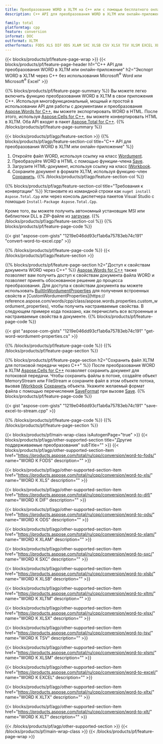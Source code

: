 ```yaml
---
title: Преобразование WORD в XLTM на C++ или с помощью бесплатного онлайн-конвертера
description: C++ API для преобразования WORD в XLTM или онлайн-приложение без использования Microsoft Word или Microsoft Excel или онлайн. Быстро протестируйте бесплатный онлайн-конвертер POT в CSV, прежде чем интегрировать код.

family: total
platformtag: cpp
feature: conversion
informat: DOC
outformat: XLTM
otherformats: FODS XLS DIF ODS XLAM SXC XLSB CSV XLSX TSV XLSM EXCEL XLTX XLT
---
```

{{< blocks/products/pf/feature-page-wrap >}}
{{< blocks/products/pf/feature-page-header h1="C++ API для преобразования WORD в XLTM или онлайн-приложение" h2="Экспорт WORD в XLTM через C++ без использования Microsoft<sup>&reg;</sup> Word или Microsoft<sup>&reg;</sup> Excel" >}}

{{% blocks/products/pf/feature-page-summary %}}
Вы можете легко включить функцию преобразования WORD в XLTM в свои приложения C++. Используя многофункциональный, мощный и простой в использовании API для работы с документами и преобразования [Aspose.Words for C++](https://products.aspose.com/words/cpp/), вы можете экспортировать WORD в HTML. После этого, используя [Aspose.Cells for C++](https://products.aspose.com/cells/cpp/), вы можете конвертировать HTML в XLTM. Оба API входят в пакет [Aspose.Total for C++](https://products.aspose.com/total/cpp/). 
{{% /blocks/products/pf/feature-page-summary  %}}

{{< blocks/products/pf/agp/feature-section >}}
{{% blocks/products/pf/agp/feature-section-col title="C++ API для преобразования WORD в XLTM или онлайн-приложение" %}}
1. Откройте файл WORD, используя ссылку на класс [Wordument](https://reference.aspose.com/words/cpp/class/aspose.words.wordument).
2. Преобразуйте WORD в HTML с помощью функции-члена [Save](https://reference.aspose.com/words/cpp/class/aspose.words.wordument#save_string_saveformat).
3. Загрузите HTML-документ, используя ссылку на класс [IWorkbook](https://reference.aspose.com/cells/cpp/class/aspose.cells.i_workbook).
4. Сохраните документ в формате XLTM, используя функцию-член [Сохранить](https://reference.aspose.com/cells/cpp/class/aspose.cells.i_workbook#a5dc7de23f7ceba76a05dc1d49f51502e).
{{% /blocks/products/pf/agp/feature-section-col %}}

{{% blocks/products/pf/agp/feature-section-col title="Требования к конвертации" %}}
Установите из командной строки как ```nuget install Aspose.Total.Cpp``` или через консоль диспетчера пакетов Visual Studio с помощью ```Install-Package Aspose.Total.Cpp```.

Кроме того, вы можете получить автономный установщик MSI или библиотеки DLL в ZIP-файле из [загрузки](https://releases.aspose.comtotal/cpp).
{{% /blocks/products/pf/agp/feature-section-col %}}
{{% blocks/products/pf/feature-page-code %}}

{{< gist "aspose-com-gists" "1219e046dd93cf1ab6a75783eb74c191" "convert-word-to-excel.cpp" >}}



{{% /blocks/products/pf/feature-page-code %}}
{{< /blocks/products/pf/agp/feature-section >}}

{{% blocks/products/pf/feature-page-section  h2="Доступ к свойствам документа WORD через C++" %}}
[Aspose.Words for C++](https://products.aspose.com/words/cpp/) также позволяет вам получить доступ к свойствам документа файла WORD и позволяет принять обоснованное решение до процесса преобразования. Для доступа к свойствам документа вы можете использовать [BuiltInWordumentProperties](https://reference.aspose.com/words/cpp/class/aspose.words.properties.built_in_wordument_properties) для получения встроенных свойств и [CustomWordumentProperties](https:// reference.aspose.com/words/cpp/class/aspose.words.properties.custom_wordument_properties), чтобы получить настраиваемые свойства. В следующем примере кода показано, как перечислить все встроенные и настраиваемые свойства в документе.
{{% blocks/products/pf/feature-page-code %}}

{{< gist "aspose-com-gists" "1219e046dd93cf1ab6a75783eb74c191" "get-word-wordument-properties.cs" >}}

{{% /blocks/products/pf/feature-page-code  %}}
{{% /blocks/products/pf/feature-page-section %}}

{{% blocks/products/pf/feature-page-section  h2="Сохранить файл XLTM для потоковой передачи через C++" %}}
После преобразования WORD в XLTM [Aspose.Cells for C++](https://products.aspose.com/cells/cpp/) позволяет сохранить документ для потоковой передачи. Чтобы сохранить файлы в потоке, создайте объект MemoryStream или FileStream и сохраните файл в этом объекте потока, вызвав [IWorkbook](https://reference.aspose.com/cells/cpp/class/aspose.cells.i_workbook) [Сохранить](https://reference.aspose.com/cells/cpp/class/aspose.cells.i_workbook#a77072cfb929787df9ad1f38b02f58349) объекта. Укажите желаемый формат файла с помощью перечисления [SaveFormat](https://reference.aspose.com/cells/cpp/namespace/aspose.cells#a11cae527e4e68f1adcac8f47ea64481a) при вызове [Save](https://reference.aspose.com/cells/cpp/class/aspose.cells.i_workbook#a77072cfb929787df9ad1f38b02f58349).
{{% blocks/products/pf/feature-page-code %}}

{{< gist "aspose-com-gists" "1219e046dd93cf1ab6a75783eb74c191" "save-excel-to-stream.cpp" >}}

{{% /blocks/products/pf/feature-page-code  %}}
{{% /blocks/products/pf/feature-page-section %}}

{{< blocks/products/pf/main-wrap-class isAutogenPage="true" >}}
{{< blocks/products/pf/agp/other-supported-section title="Другие поддерживаемые преобразования" subTitle="" >}}
{{< blocks/products/pf/agp/other-supported-section-item href="https://products.aspose.com/total/ru/cpp/conversion/word-to-fods/" name="WORD К FODS" description="" >}}

{{< blocks/products/pf/agp/other-supported-section-item href="https://products.aspose.com/total/ru/cpp/conversion/word-to-xls/" name="WORD К XLS" description="" >}}

{{< blocks/products/pf/agp/other-supported-section-item href="https://products.aspose.com/total/ru/cpp/conversion/word-to-dif/" name="WORD К DIF" description="" >}}

{{< blocks/products/pf/agp/other-supported-section-item href="https://products.aspose.com/total/ru/cpp/conversion/word-to-ods/" name="WORD К ODS" description="" >}}

{{< blocks/products/pf/agp/other-supported-section-item href="https://products.aspose.com/total/ru/cpp/conversion/word-to-xlam/" name="WORD К XLAM" description="" >}}

{{< blocks/products/pf/agp/other-supported-section-item href="https://products.aspose.com/total/ru/cpp/conversion/word-to-sxc/" name="WORD К SXC" description="" >}}

{{< blocks/products/pf/agp/other-supported-section-item href="https://products.aspose.com/total/ru/cpp/conversion/word-to-xlsb/" name="WORD К XLSB" description="" >}}

{{< blocks/products/pf/agp/other-supported-section-item href="https://products.aspose.com/total/ru/cpp/conversion/word-to-xltm/" name="WORD К XLTM" description="" >}}

{{< blocks/products/pf/agp/other-supported-section-item href="https://products.aspose.com/total/ru/cpp/conversion/word-to-xlsx/" name="WORD К XLSX" description="" >}}

{{< blocks/products/pf/agp/other-supported-section-item href="https://products.aspose.com/total/ru/cpp/conversion/word-to-tsv/" name="WORD К TSV" description="" >}}

{{< blocks/products/pf/agp/other-supported-section-item href="https://products.aspose.com/total/ru/cpp/conversion/word-to-xlsm/" name="WORD К XLSM" description="" >}}

{{< blocks/products/pf/agp/other-supported-section-item href="https://products.aspose.com/total/ru/cpp/conversion/word-to-excel/" name="WORD К EXCEL" description="" >}}

{{< blocks/products/pf/agp/other-supported-section-item href="https://products.aspose.com/total/ru/cpp/conversion/word-to-xltx/" name="WORD К XLTX" description="" >}}

{{< blocks/products/pf/agp/other-supported-section-item href="https://products.aspose.com/total/ru/cpp/conversion/word-to-xlt/" name="WORD К XLT" description="" >}}


{{< /blocks/products/pf/agp/other-supported-section >}}
{{< /blocks/products/pf/main-wrap-class >}}
{{< /blocks/products/pf/feature-page-wrap >}}